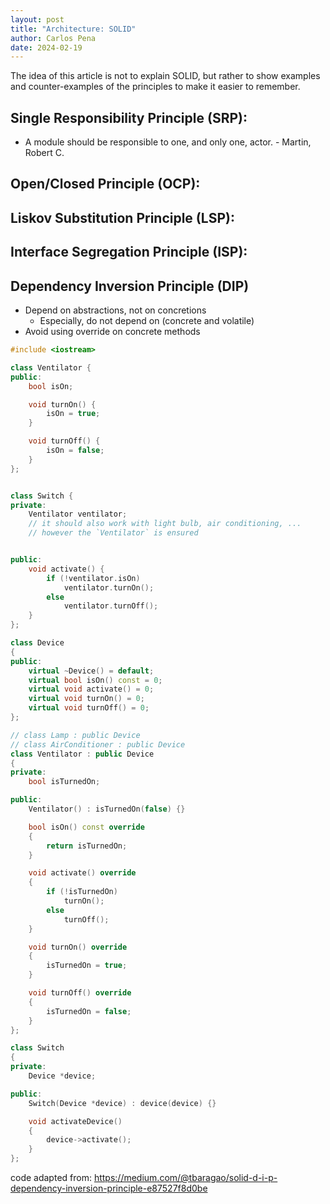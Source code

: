 ```yaml
---
layout: post
title: "Architecture: SOLID"
author: Carlos Pena
date: 2024-02-19
---
```


The idea of ​​this article is not to explain SOLID, but rather to show examples and counter-examples of the principles to make it easier to remember.

## Single Responsibility Principle (SRP):

- A module should be responsible to one, and only one, actor. - Martin, Robert C.


## Open/Closed Principle (OCP):

## Liskov Substitution Principle (LSP):

## Interface Segregation Principle (ISP):

## Dependency Inversion Principle (DIP)

- Depend on abstractions, not on concretions
  - Especially, do not depend on (concrete and volatile)
- Avoid using override on concrete methods


```c++
#include <iostream>

class Ventilator {
public:
    bool isOn;

    void turnOn() {
        isOn = true;
    }

    void turnOff() {
        isOn = false;
    }
};


class Switch {
private:
    Ventilator ventilator;
    // it should also work with light bulb, air conditioning, ...
    // however the `Ventilator` is ensured


public:
    void activate() {
        if (!ventilator.isOn)
            ventilator.turnOn();
        else
            ventilator.turnOff();
    }
};
```

```c++
class Device
{
public:
    virtual ~Device() = default;
    virtual bool isOn() const = 0;
    virtual void activate() = 0;
    virtual void turnOn() = 0;
    virtual void turnOff() = 0;
};

// class Lamp : public Device
// class AirConditioner : public Device
class Ventilator : public Device
{
private:
    bool isTurnedOn;

public:
    Ventilator() : isTurnedOn(false) {}

    bool isOn() const override
    {
        return isTurnedOn;
    }

    void activate() override
    {
        if (!isTurnedOn)
            turnOn();
        else
            turnOff();
    }

    void turnOn() override
    {
        isTurnedOn = true;
    }

    void turnOff() override
    {
        isTurnedOn = false;
    }
};

class Switch
{
private:
    Device *device;

public:
    Switch(Device *device) : device(device) {}

    void activateDevice()
    {
        device->activate();
    }
};
```

code adapted from: https://medium.com/@tbaragao/solid-d-i-p-dependency-inversion-principle-e87527f8d0be
